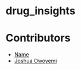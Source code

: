 # drug_insights


# Contributors
- [Name](www.name.com)
- [Joshua Owoyemi](https://toluwajosh.github.io/)
